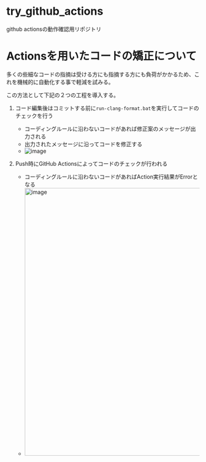 # try_github_actions
github actionsの動作確認用リポジトリ

# Actionsを用いたコードの矯正について
多くの些細なコードの指摘は受ける方にも指摘する方にも負荷がかかるため、これを機械的に自動化する事で軽減を試みる。

この方法として下記の２つの工程を導入する。

1. コード編集後はコミットする前に`run-clang-format.bat`を実行してコードのチェックを行う
   - コーディングルールに沿わないコードがあれば修正案のメッセージが出力される
   - 出力されたメッセージに沿ってコードを修正する
   - ![image](https://github.com/dcom-yaginuma/try_github_actions/assets/7627846/ce6eb4f3-35b7-45ab-8954-36a9a977aa96)

2. Push時にGitHub Actionsによってコードのチェックが行われる
   - コーディングルールに沿わないコードがあればAction実行結果がErrorとなる
   - <img width="698" alt="image" src="https://github.com/dcom-yaginuma/try_github_actions/assets/7627846/c2471217-e41e-4112-bd61-c7971e16b7fe">

